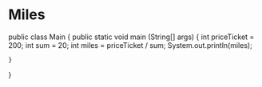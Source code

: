 # Miles

public class Main {
    public static void main (String[] args) {
        int priceTicket = 200;
        int sum = 20;
        int miles = priceTicket / sum;
        System.out.println(miles);


    }
}

